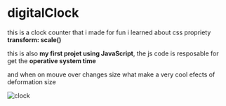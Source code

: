# digitalClock
this is a clock counter that i made for fun i learned about css propriety **transform: scale()**

this is also **my first projet using JavaScript**, the js code is resposable for get the **operative system time**

and when on mouve over changes size what make a very cool efects of deformation size

![clock](https://user-images.githubusercontent.com/62837677/93838736-0b645580-fc8b-11ea-8f8f-8d1dd557a1b3.PNG)
